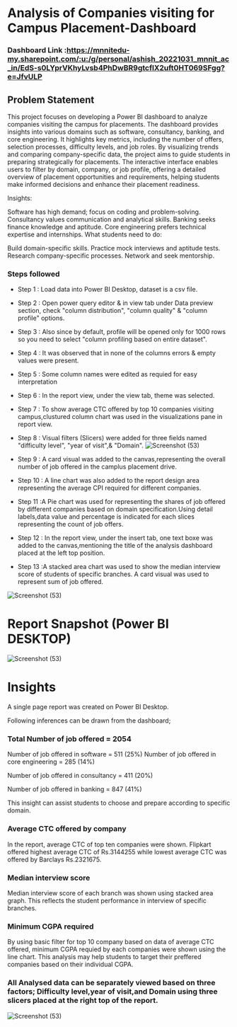 
# Analysis of Companies visiting for Campus Placement-Dashboard

### Dashboard Link :https://mnnitedu-my.sharepoint.com/:u:/g/personal/ashish_20221031_mnnit_ac_in/EdS-s0LYprVKhyLvsb4PhDwBR9gtcflX2uft0HT069SFgg?e=JfvULP
## Problem Statement

This project focuses on developing a Power BI dashboard to analyze companies visiting the campus for placements. The dashboard provides insights into various domains such as software, consultancy, banking, and core engineering. It highlights key metrics, including the number of offers, selection processes, difficulty levels, and job roles. By visualizing trends and comparing company-specific data, the project aims to guide students in preparing strategically for placements. The interactive interface enables users to filter by domain, company, or job profile, offering a detailed overview of placement opportunities and requirements, helping students make informed decisions and enhance their placement readiness.

Insights:

Software has high demand; focus on coding and problem-solving.
Consultancy values communication and analytical skills.
Banking seeks finance knowledge and aptitude.
Core engineering prefers technical expertise and internships.
What students need to do:

Build domain-specific skills.
Practice mock interviews and aptitude tests.
Research company-specific processes.
Network and seek mentorship.


### Steps followed 

- Step 1 : Load data into Power BI Desktop, dataset is a csv file.
- Step 2 : Open power query editor & in view tab under Data preview section, check "column distribution", "column quality" & "column profile" options.
- Step 3 : Also since by default, profile will be opened only for 1000 rows so you need to select "column profiling based on entire dataset".
- Step 4 : It was observed that in none of the columns errors & empty values were present.
- Step 5 : Some column names were edited as requied for easy interpretation
- Step 6 : In the report view, under the view tab, theme was selected.
- Step 7 : To show average CTC offered by top 10 companies visiting campus,clustured column chart was used in the visualizations pane in report view. 
- Step 8 : Visual filters (Slicers) were added for three fields named "difficulty level", "year of visit",& "Domain".
![Screenshot (53)](https://github.com/user-attachments/assets/fd37b684-b456-4ad9-af75-e2bb8d44d2bd)

- Step 9 : A card visual was added to the canvas,representing the overall number of job offered in the camplus placement drive.
        
- Step 10 : A line chart was also added to the report design area representing the average CPI required for different companies.
- Step 11 :A Pie chart was used for representing the shares of job offered by different companies based on domain specification.Using detail labels,data value and percentage is indicated for each slices representing the count of job offers.
- Step 12 : In the report view, under the insert tab, one text boxe was added to the canvas,mentioning the title of the analysis dashboard placed at the left top position.
- Step 13 :A stacked area chart was used to show the median interview score of students of specific branches.
A card visual was used to represent sum of job offered.

![Screenshot (53)](https://github.com/user-attachments/assets/d35f69e6-fef7-488b-aee7-976ca758548c)


        
 

 # Report Snapshot (Power BI DESKTOP)

 
![Screenshot (53)](https://github.com/user-attachments/assets/31fa7e71-c59d-4b44-9888-ac41e6daa8e5)
# Insights

A single page report was created on Power BI Desktop.

Following inferences can be drawn from the dashboard;

### Total Number of job offered = 2054

   Number of job offered in software = 511 (25%)
   Number of job offered in core engineering = 285 (14%)

   Number of job offered in consultancy = 411 (20%)

   Number of job offered in banking = 847 (41%)

This insight can assist students to choose and prepare according to specific domain.
           
### Average CTC offered by company

In the report, average CTC of top ten companies were shown. Flipkart offered highest average CTC of Rs.3144255 while lowest average CTC was offered by Barclays Rs.2321675. 

  ### Median interview score  

Median interview score of each branch was shown using stacked area graph. This reflects the student performance in interview of specific branches.


 
 ### Minimum CGPA required
  By using basic filter for top 10 company based on data of average CTC offered, minimum CGPA requied by each companies were shown using the line chart. This analysis may help students to target their preffered companies based on their individual CGPA.
 ### All Analysed data can be separately viewed based on three factors; Difficulty level,year of visit,and Domain using three slicers placed at the right top of the report.
 ![Screenshot (53)](https://github.com/user-attachments/assets/fd37b684-b456-4ad9-af75-e2bb8d44d2bd)

